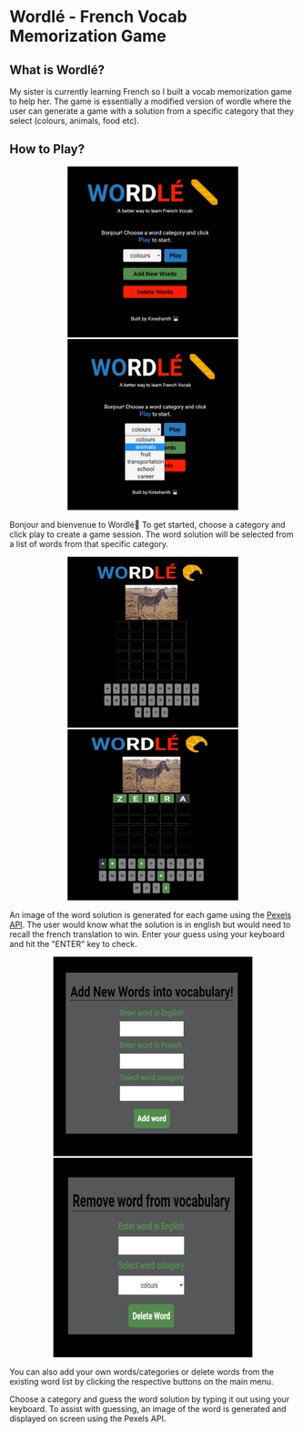 # Wordlé - French Vocab Memorization Game

## What is Wordlé?
My sister is currently learning French so I built a vocab memorization game to help her. The game is essentially a modified version of wordle where the user can generate a game with a solution from a specific category that they select (colours, animals, food etc).

## How to Play?
<p align="middle">
<img src="https://github.com/Kireshanth/wordle-french/blob/main/images/Main%20Menu.JPG" width="300" height="300">
<img src="https://github.com/Kireshanth/wordle-french/blob/main/images/SelectCategory.jpg" width="300" height="300">
</p>

Bonjour and bienvenue to Wordlé👋 To get started, choose a category and click play to create a game session. The word solution will be selected from a list of words from that specific category.

<p align="middle">
<img src="https://github.com/Kireshanth/wordle-french/blob/main/images/GameStart.JPG" width="300" height="300">
<img src="https://github.com/Kireshanth/wordle-french/blob/main/images/FirstGuess.JPG" width="300" height="300">
</p>

An image of the word solution is generated for each game using the [Pexels API](https://www.pexels.com/api/). The user would know what the solution is in english but would need to recall the french translation to win. Enter your guess using your keyboard and hit the "ENTER" key to check.



<p align="middle">
<img src="https://github.com/Kireshanth/wordle-french/blob/main/images/AddWords.JPG" width="350" height="350">
<img src="https://github.com/Kireshanth/wordle-french/blob/main/images/DeleteWords.JPG" width="350" height="350">
</p>

You can also add your own words/categories or delete words from the existing word list by clicking the respective buttons on the main menu.




Choose a category and guess the word solution by typing it out using your keyboard. To assist with guessing, an image of the word is generated and displayed on screen using the Pexels API.  

